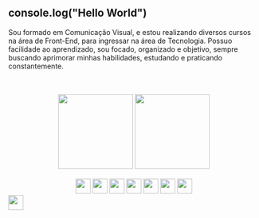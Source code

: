 ## console.log("Hello World")

Sou formado em Comunicação Visual, e estou realizando diversos cursos na área de Front-End, para ingressar na área de Tecnologia. 
Possuo facilidade ao aprendizado, sou focado, organizado e objetivo, sempre buscando aprimorar minhas habilidades, estudando e praticando constantemente.
<br>
<br>
<br>

<div align="center">
  <img height="150em" src="https://github-readme-stats.vercel.app/api?username=GustavoCMonteiro&show_icons=true&theme=dark"/>
  <img height="150em" src="https://github-readme-stats.vercel.app/api/top-langs/?username=GustavoCMonteiro&layout=compact"/>
</div>
<br>
<div align="center">
  <img height="30em" src="https://img.shields.io/badge/HTML5-E34F26?style=for-the-badge&logo=html5&logoColor=white"/>
  <img height="30em" src="https://img.shields.io/badge/CSS3-1572B6?style=for-the-badge&logo=css3&logoColor=white"/>
  <img height="30m" src="https://img.shields.io/badge/JavaScript-323330?style=for-the-badge&logo=javascript&logoColor=F7DF1E"/>
  <img height="30em" src="https://img.shields.io/badge/React-20232A?style=for-the-badge&logo=react&logoColor=61DAFB"/>
  <img height="30em" src="https://img.shields.io/badge/Bootstrap-563D7C?style=for-the-badge&logo=bootstrap&logoColor=white"/>
  <img height="30em" src="https://img.shields.io/badge/Sass-CC6699?style=for-the-badge&logo=sass&logoColor=white"/>
  <img height="30em" src="https://img.shields.io/badge/Figma-F24E1E?style=for-the-badge&logo=figma&logoColor=white"/>
</div>




<img height="30em" src="https://img.shields.io/badge/LinkedIn-0077B5?style=for-the-badge&logo=linkedin&logoColor=white"/>
